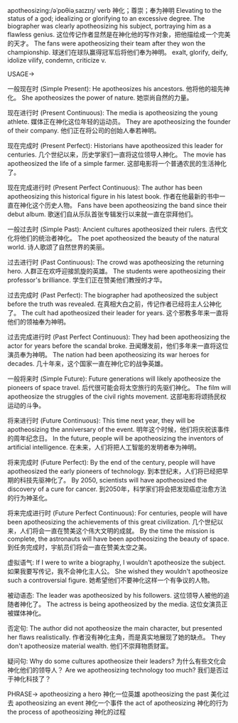 apotheosizing:/əˈpɒθiəˌsaɪzɪŋ/
verb
神化；尊崇；奉为神明
Elevating to the status of a god; idealizing or glorifying to an excessive degree.
The biographer was clearly apotheosizing his subject, portraying him as a flawless genius.  这位传记作者显然是在神化他的写作对象，把他描绘成一个完美的天才。
The fans were apotheosizing their team after they won the championship. 球迷们在球队赢得冠军后将他们奉为神明。
exalt, glorify, deify, idolize
vilify, condemn, criticize
v.


USAGE->

一般现在时 (Simple Present):
He apotheosizes his ancestors. 他将他的祖先神化。
She apotheosizes the power of nature. 她崇尚自然的力量。


现在进行时 (Present Continuous):
The media is apotheosizing the young athlete. 媒体正在神化这位年轻的运动员。
They are apotheosizing the founder of their company. 他们正在将公司的创始人奉若神明。


现在完成时 (Present Perfect):
Historians have apotheosized this leader for centuries.  几个世纪以来，历史学家们一直将这位领导人神化。
The movie has apotheosized the life of a simple farmer.  这部电影将一个普通农民的生活神化了。


现在完成进行时 (Present Perfect Continuous):
The author has been apotheosizing this historical figure in his latest book.  作者在他最新的书中一直在神化这个历史人物。
Fans have been apotheosizing the band since their debut album.  歌迷们自从乐队首张专辑发行以来就一直在崇拜他们。


一般过去时 (Simple Past):
Ancient cultures apotheosized their rulers.  古代文化将他们的统治者神化。
The poet apotheosized the beauty of the natural world.  诗人歌颂了自然世界的美丽。


过去进行时 (Past Continuous):
The crowd was apotheosizing the returning hero. 人群正在欢呼迎接凯旋的英雄。
The students were apotheosizing their professor's brilliance. 学生们正在赞美他们教授的才华。


过去完成时 (Past Perfect):
The biographer had apotheosized the subject before the truth was revealed.  在真相大白之前，传记作者已经将主人公神化了。
The cult had apotheosized their leader for years.  这个邪教多年来一直将他们的领袖奉为神明。


过去完成进行时 (Past Perfect Continuous):
They had been apotheosizing the actor for years before the scandal broke.  丑闻爆发前，他们多年来一直将这位演员奉为神明。
The nation had been apotheosizing its war heroes for decades.  几十年来，这个国家一直在神化它的战争英雄。


一般将来时 (Simple Future):
Future generations will likely apotheosize the pioneers of space travel.  后代很可能会将太空旅行的先驱们神化。
The film will apotheosize the struggles of the civil rights movement.  这部电影将颂扬民权运动的斗争。


将来进行时 (Future Continuous):
This time next year, they will be apotheosizing the anniversary of the event. 明年这个时候，他们将庆祝该事件的周年纪念日。
In the future, people will be apotheosizing the inventors of artificial intelligence. 在未来，人们将把人工智能的发明者奉为神明。


将来完成时 (Future Perfect):
By the end of the century, people will have apotheosized the early pioneers of technology.  到本世纪末，人们将已经把早期的科技先驱神化了。
By 2050, scientists will have apotheosized the discovery of a cure for cancer.  到2050年，科学家们将会把发现癌症治愈方法的行为神圣化。


将来完成进行时 (Future Perfect Continuous):
For centuries, people will have been apotheosizing the achievements of this great civilization.  几个世纪以来，人们将会一直在赞美这个伟大文明的成就。
By the time the mission is complete, the astronauts will have been apotheosizing the beauty of space. 到任务完成时，宇航员们将会一直在赞美太空之美。


虚拟语气:
If I were to write a biography, I wouldn't apotheosize the subject. 如果我要写传记，我不会神化主人公。
She wished they wouldn't apotheosize such a controversial figure. 她希望他们不要神化这样一个有争议的人物。


被动语态:
The leader was apotheosized by his followers. 这位领导人被他的追随者神化了。
The actress is being apotheosized by the media.  这位女演员正被媒体神化。


否定句:
The author did not apotheosize the main character, but presented her flaws realistically. 作者没有神化主角，而是真实地展现了她的缺点。
They don't apotheosize material wealth. 他们不崇拜物质财富。


疑问句:
Why do some cultures apotheosize their leaders? 为什么有些文化会神化他们的领导人？
Are we apotheosizing technology too much? 我们是否过于神化科技了？




PHRASE->
apotheosizing a hero 神化一位英雄
apotheosizing the past  美化过去
apotheosizing an event 神化一个事件
the act of apotheosizing  神化的行为
the process of apotheosizing 神化的过程
